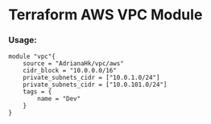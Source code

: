 # Terraform AWS VPC Module

### Usage:
```
module "vpc"{
    source = "AdrianaHk/vpc/aws"
    cidr_block = "10.0.0.0/16"
    private_subnets_cidr = ["10.0.1.0/24"]
    private_subnets_cidr = ["10.0.101.0/24"]
    tags = {
        name = "Dev"
    }
}
```
